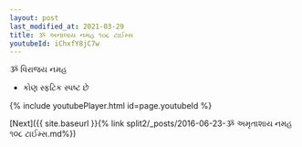 ```yaml
---
layout: post
last_modified_at: 2021-03-29
title: ૐ અનાલાય નમહ ૧૦૮ ટાઈમ્સ
youtubeId: iChxfY8jC7w
---
```

 
 
 ૐ વિરાજય નમહ  
 
 -  કોણ સ્ફટિક સ્પષ્ટ છે 
 
  
 
  
 
 
 
 
 
 


{% include youtubePlayer.html id=page.youtubeId %}
 
[Next]({{ site.baseurl }}{% link  split2/_posts/2016-06-23-ૐ અમૃતાશાય નમહ ૧૦૮ ટાઈમ્સ.md%})
 
